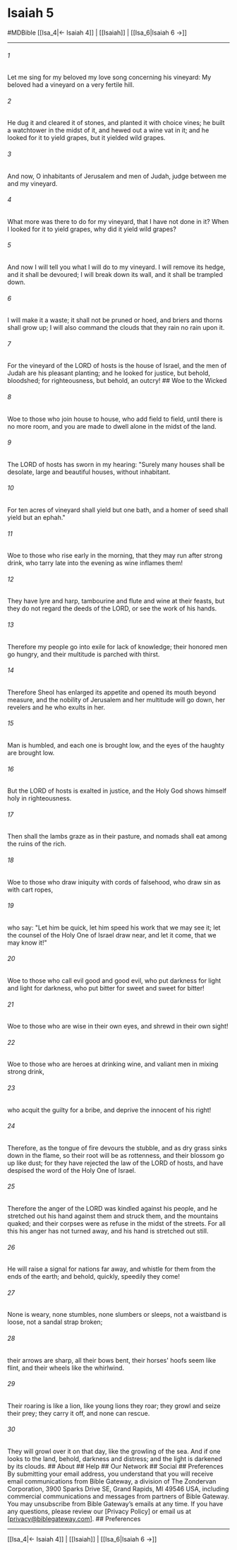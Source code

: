 # Isaiah 5
#MDBible
[[Isa_4|← Isaiah 4]] | [[Isaiah]] | [[Isa_6|Isaiah 6 →]]

***






###### 1 


Let me sing for my beloved my love song concerning his vineyard: My beloved had a vineyard on a very fertile hill. 





###### 2 


He dug it and cleared it of stones, and planted it with choice vines; he built a watchtower in the midst of it, and hewed out a wine vat in it; and he looked for it to yield grapes, but it yielded wild grapes. 





###### 3 


And now, O inhabitants of Jerusalem and men of Judah, judge between me and my vineyard. 





###### 4 


What more was there to do for my vineyard, that I have not done in it? When I looked for it to yield grapes, why did it yield wild grapes? 





###### 5 


And now I will tell you what I will do to my vineyard. I will remove its hedge, and it shall be devoured; I will break down its wall, and it shall be trampled down. 





###### 6 


I will make it a waste; it shall not be pruned or hoed, and briers and thorns shall grow up; I will also command the clouds that they rain no rain upon it. 





###### 7 


For the vineyard of the LORD of hosts is the house of Israel, and the men of Judah are his pleasant planting; and he looked for justice, but behold, bloodshed; for righteousness, but behold, an outcry! ## Woe to the Wicked 





###### 8 


Woe to those who join house to house, who add field to field, until there is no more room, and you are made to dwell alone in the midst of the land. 





###### 9 


The LORD of hosts has sworn in my hearing: "Surely many houses shall be desolate, large and beautiful houses, without inhabitant. 





###### 10 


For ten acres of vineyard shall yield but one bath, and a homer of seed shall yield but an ephah." 





###### 11 


Woe to those who rise early in the morning, that they may run after strong drink, who tarry late into the evening as wine inflames them! 





###### 12 


They have lyre and harp, tambourine and flute and wine at their feasts, but they do not regard the deeds of the LORD, or see the work of his hands. 





###### 13 


Therefore my people go into exile for lack of knowledge; their honored men go hungry, and their multitude is parched with thirst. 





###### 14 


Therefore Sheol has enlarged its appetite and opened its mouth beyond measure, and the nobility of Jerusalem and her multitude will go down, her revelers and he who exults in her. 





###### 15 


Man is humbled, and each one is brought low, and the eyes of the haughty are brought low. 





###### 16 


But the LORD of hosts is exalted in justice, and the Holy God shows himself holy in righteousness. 





###### 17 


Then shall the lambs graze as in their pasture, and nomads shall eat among the ruins of the rich. 





###### 18 


Woe to those who draw iniquity with cords of falsehood, who draw sin as with cart ropes, 





###### 19 


who say: "Let him be quick, let him speed his work that we may see it; let the counsel of the Holy One of Israel draw near, and let it come, that we may know it!" 





###### 20 


Woe to those who call evil good and good evil, who put darkness for light and light for darkness, who put bitter for sweet and sweet for bitter! 





###### 21 


Woe to those who are wise in their own eyes, and shrewd in their own sight! 





###### 22 


Woe to those who are heroes at drinking wine, and valiant men in mixing strong drink, 





###### 23 


who acquit the guilty for a bribe, and deprive the innocent of his right! 





###### 24 


Therefore, as the tongue of fire devours the stubble, and as dry grass sinks down in the flame, so their root will be as rottenness, and their blossom go up like dust; for they have rejected the law of the LORD of hosts, and have despised the word of the Holy One of Israel. 





###### 25 


Therefore the anger of the LORD was kindled against his people, and he stretched out his hand against them and struck them, and the mountains quaked; and their corpses were as refuse in the midst of the streets. For all this his anger has not turned away, and his hand is stretched out still. 





###### 26 


He will raise a signal for nations far away, and whistle for them from the ends of the earth; and behold, quickly, speedily they come! 





###### 27 


None is weary, none stumbles, none slumbers or sleeps, not a waistband is loose, not a sandal strap broken; 





###### 28 


their arrows are sharp, all their bows bent, their horses' hoofs seem like flint, and their wheels like the whirlwind. 





###### 29 


Their roaring is like a lion, like young lions they roar; they growl and seize their prey; they carry it off, and none can rescue. 





###### 30 


They will growl over it on that day, like the growling of the sea. And if one looks to the land, behold, darkness and distress; and the light is darkened by its clouds. ## About ## Help ## Our Network ## Social ## Preferences By submitting your email address, you understand that you will receive email communications from Bible Gateway, a division of The Zondervan Corporation, 3900 Sparks Drive SE, Grand Rapids, MI 49546 USA, including commercial communications and messages from partners of Bible Gateway. You may unsubscribe from Bible Gateway&rsquo;s emails at any time. If you have any questions, please review our [Privacy Policy] or email us at [privacy@biblegateway.com]. ## Preferences

***

[[Isa_4|← Isaiah 4]] | [[Isaiah]] | [[Isa_6|Isaiah 6 →]]
